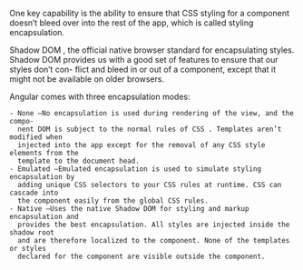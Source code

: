 One key capability is the ability to ensure that CSS styling for a component
doesn’t bleed over into the rest of the app, which is called styling encapsulation.

Shadow DOM , the official native browser standard for encapsulating styles.
Shadow DOM provides us with a good set of features to ensure that our styles don’t con-
flict and bleed in or out of a component, except that it might not be available on older
browsers.


Angular comes with three encapsulation modes:

    - None —No encapsulation is used during rendering of the view, and the compo-
      nent DOM is subject to the normal rules of CSS . Templates aren’t modified when
      injected into the app except for the removal of any CSS style elements from the
      template to the document head.
    - Emulated —Emulated encapsulation is used to simulate styling encapsulation by
      adding unique CSS selectors to your CSS rules at runtime. CSS can cascade into
      the component easily from the global CSS rules.
    - Native —Uses the native Shadow DOM for styling and markup encapsulation and
      provides the best encapsulation. All styles are injected inside the shadow root
      and are therefore localized to the component. None of the templates or styles
      declared for the component are visible outside the component.
    
